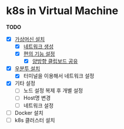 # k8s in Virtual Machine

**TODO** 
- [x] [가상머신 설치](https://code-with-me.tistory.com/8)
    - [x] [네트워크 생성](https://code-with-me.tistory.com/8)
    - [x] [편의 기능 설정](https://code-with-me.tistory.com/8)
        - [x] [양방향 클립보드 공유](https://code-with-me.tistory.com/8)
- [x] [우분투 설치](https://code-with-me.tistory.com/9)
    - [x] 터미널을 이용해서 네트워크 설정 
- [x] 기타 설정 
    - [ ] 노드 설정 복제 후 개별 설정
    - [ ] Host명 변경
    - [ ] 네트워크 설정
- [ ] Docker 설치
- [ ] k8s 클러스터 설치
